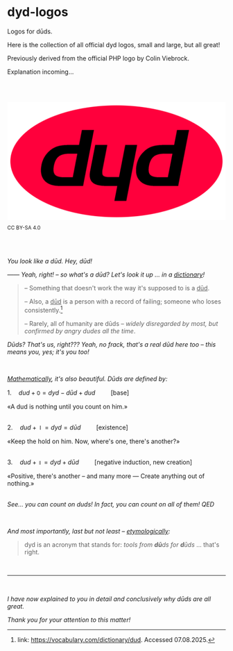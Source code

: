 # dyd-logos

Logos for dūds. 

Here is the collection of all official dyd logos, small and large, but all great!

Previously derived from the official PHP logo by Colin Viebrock. 

Explanation incoming…

<br/><br/>

<img src="dyd-logo.svg"><sub>CC BY-SA 4.0</sub>

<br/><br/>


*You look like a dūd. Hey, dūd!*
<br/>

*—— Yeah, right! – so what's a dūd? Let's look it up … in a <ins>dictionary</ins>!*
> – Something that doesn't work the way it's supposed to is a <ins>dūd</ins>.
>
> – Also, a <ins>dūd</ins> is a person with a record of failing; someone who loses consistently.[^1]
> 
> – Rarely, all of humanity are dūds *– widely disregarded by most, but confirmed by angry dudes all the time*.

[^1]: link: https://vocabulary.com/dictionary/dud. Accessed 07.08.2025.

*Dūds? That's us, right??? Yeah, no frack, that's a real dūd here too – this means you, yes; it's you too!*

<br/>

*<ins>Mathematically</ins>, it's also beautiful. Dūds are defined by:*


$`1.\quad dud + ꣐ = dyd - dūd + dud \qquad`$ [base]

«A dud is nothing until you count on him.»
<br/><br/>

$`2.\quad dud + ⏽ = dyd = dūd \qquad`$ [existence]

«Keep the hold on him. Now, where's one, there's another?»
<br/><br/>

$`3.\quad dud + ॥ = dyd + dūd \qquad `$ [negative induction, new creation]

«Positive, there's another – and many more — Create anything out of nothing.»
<br/><br/>


*See… you can count on duds! In fact, you can count on all of them! QED*

<br/>

*And most importantly, last but not least – <ins>etymologically</ins>:*
> dyd is an acronym that stands for: *tools from **dū**ds for **d**ūds* … that's right.

<br/>

___

<br/>

*I have now explained to you in detail and conclusively why dūds are all great.*

*Thank you for your attention to this matter!*
